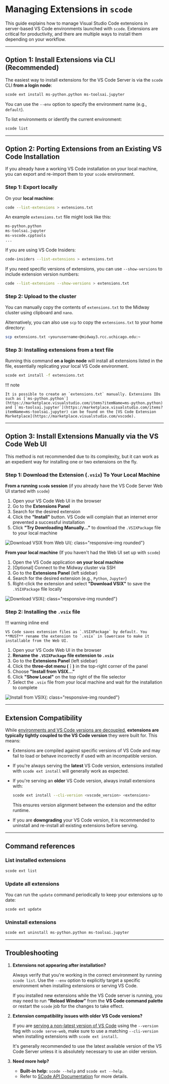 # Managing Extensions in `scode`

This guide explains how to manage Visual Studio Code extensions in server-based VS Code environments launched with `scode`. Extensions are critical for productivity, and there are multiple ways to install them depending on your workflow.

---

## Option 1: Install Extensions via CLI (Recommended)

The easiest way to install extensions for the VS Code Server is via the `scode` CLI **from a login node**:

```bash
scode ext install ms-python.python ms-toolsai.jupyter
```

You can use the `--env` option to specify the environment name (e.g., `default`).

To list environments or identify the current environment:

```bash
scode list
```

---

## Option 2: Porting Extensions from an Existing VS Code Installation

If you already have a working VS Code installation on your local machine, you can export and re-import them to your `scode` environment.

### Step 1: Export locally

On your **local machine**:

```bash
code --list-extensions > extensions.txt
```

An example `extensions.txt` file might look like this:

```bash
ms-python.python
ms-toolsai.jupyter
ms-vscode.cpptools
...
```

If you are using VS Code Insiders:

```bash
code-insiders --list-extensions > extensions.txt
```

If you need specific versions of extensions, you can use `--show-versions` to include extension version numbers:

```bash
code --list-extensions --show-versions > extensions.txt
```

### Step 2: Upload to the cluster

You can manually copy the contents of `extensions.txt` to the Midway cluster using clipboard and `nano`.

Alternatively, you can also use `scp` to copy the `extensions.txt` to your home directory:

```bash
scp extensions.txt <yourusername>@midway3.rcc.uchicago.edu:~
```

### Step 3: Installing extensions from a text file

Running this command **on a login node** will install all extensions listed in the file, essentially replicating your local VS Code environment.

```bash
scode ext install -f extensions.txt
```

!!! note

    It is possible to create an `extensions.txt` manually. Extensions IDs such as [`ms-python.python`](https://marketplace.visualstudio.com/items?itemName=ms-python.python) and [`ms-toolsai.jupyter`](https://marketplace.visualstudio.com/items?itemName=ms-toolsai.jupyter) can be found on the [VS Code Extension Marketplace](https://marketplace.visualstudio.com/vscode).

---

## Option 3: Install Extensions Manually via the VS Code Web UI

This method is not recommended due to its complexity, but it can work as an expedient way for installing one or two extensions on the fly.

### Step 1: Download the Extension (`.vsix`) To Your Local Machine

**From a running `scode` session** (if you already have the VS Code Server Web UI started with `scode`)

1. Open your VS Code Web UI in the browser
2. Go to the **Extensions Panel**
3. Search for the desired extension
4. Click the **"Install"** button. VS Code will complain that an internet error prevented a successful installation
5. Click **"Try Downloading Manually..."** to download the `.VSIXPackage` file to your local machine

![Download VSIX from Web UI](./images/manual_download.png){: class="responsive-img rounded"}

**From your local machine** (If you haven't had the Web UI set up with `scode`)

1. Open the VS Code application **on your local machine**
2. [Optional] Connect to the Midway cluster via SSH
3. Go to the **Extensions Panel** (left sidebar)
4. Search for the desired extension (e.g., `Python`, `Jupyter`)
5. Right-click the extension and select **"Download VSIX"** to save the `.VSIXPackage` file locally

![Download VSIX](./images/download_vsix.png){: class="responsive-img rounded"}

### Step 2: Installing the `.vsix` file

!!! warning inline end

    VS Code saves extension files as `.VSIXPackage` by default. You **MUST** rename the extension to `.vsix` in lowercase to make it installable from the Web UI.

1. Open your VS Code Web UI in the browser
2. **Rename the `.VSIXPackage` file extension to `.vsix`**
3. Go to the **Extensions Panel** (left sidebar)
4. Click the **three-dot menu (⋮)** in the top-right corner of the panel
5. Choose **"Install from VSIX..."**
6. Click **"Show Local"** on the top right of the file selector
7. Select the `.vsix` file from your local machine and wait for the installation to complete

![Install from VSIX](./images/install_from_vsix.png){: class="responsive-img rounded"}

---

## Extension Compatibility

While [environments and VS Code versions are decoupled](./environments.md#52-vs-code-version-decoupling), **extensions are typically tightly coupled to the VS Code version** they were built for. This means:

- Extensions are compiled against specific versions of VS Code and may fail to load or behave incorrectly if used with an incompatible version.
- If you're always serving the **latest** VS Code version, extensions installed with `scode ext install` will generally work as expected.
- If you're serving an **older** VS Code version, always install extensions with:

    ```bash
    scode ext install --cli-version <vscode_version> <extensions>
    ```

    This ensures version alignment between the extension and the editor runtime.

- If you are **downgrading** your VS Code version, it is recommended to uninstall and re-install all existing extensions before serving.

---

## Command references

### List installed extensions

```bash
scode ext list
```

### Update all extensions

You can run the `update` command periodically to keep your extensions up to date:

```bash
scode ext update
```

### Uninstall extensions

```bash
scode ext uninstall ms-python.python ms-toolsai.jupyter
```

---

## Troubleshooting

1. **Extensions not appearing after installation?**

    Always verify that you're working in the correct environment by running `scode list`. Use the `--env` option to explicitly target a specific environment when installing extensions or serving VS Code.

    If you installed new extensions while the VS Code server is running, you may need to run **“Reload Window”** from the **VS Code command palette** or restart the `scode` job for the changes to take effect.

2. **Extension compatibility issues with older VS Code versions?**

    If you are [serving a non-latest version of VS Code](#extension-compatibility) using the `--version` flag with `scode serve-web`, make sure to use a matching `--cli-version` when installing extensions with `scode ext install`.

    It's generally recommended to use the latest available version of the VS Code Server unless it is absolutely necessary to use an older version.

3. **Need more help?**

    - **Built‑in help:** `scode --help` and `scode ext --help`.
    - Refer to [SCode API Documentation](./api.md) for more details.
